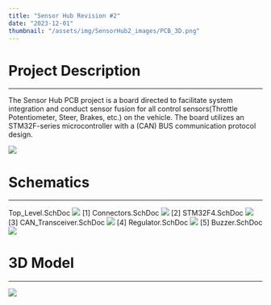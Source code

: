 ```yaml
---
title: "Sensor Hub Revision #2"
date: "2023-12-01"
thumbnail: "/assets/img/SensorHub2_images/PCB_3D.png"
---
```


# Project Description 
---
The Sensor Hub PCB project is a board directed to facilitate system integration and conduct sensor fusion for all control sensors(Throttle Potentiometer, Steer, Brakes, etc.) on the vehicle. The board utilizes an STM32F-series microcontroller with a (CAN) BUS communication protocol design.

![](/NP-Portfolio/assets/img/SensorHub2_images/PCB_2D.png)

# Schematics 
---
Top_Level.SchDoc
![](/NP-Portfolio/assets/img/SensorHub2_images/Top_level.png)
[1] Connectors.SchDoc
![](/NP-Portfolio/assets/img/SensorHub2_images/Connectors.png)
[2] STM32F4.SchDoc
![](/NP-Portfolio/assets/img/SensorHub2_images/STM32F4.png)
[3] CAN_Transceiver.SchDoc
![](/NP-Portfolio/assets/img/SensorHub2_images/Can_Tranceiver.png)
[4] Regulator.SchDoc
![](/NP-Portfolio/assets/img/SensorHub2_images/Regulators.png)
[5] Buzzer.SchDoc
![](/NP-Portfolio/assets/img/SensorHub2_images/Buzzer.png)

# 3D Model
---
![](/NP-Portfolio/assets/img/SensorHub2_images/PCB_3D.png)
